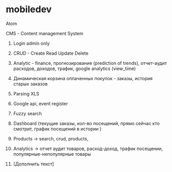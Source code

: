 # mobiledev

Atom

CMS - Content management System

1. Login admin only
2. CRUD - Create Read Update Delete
3. Analytic - finance, прогнозирование (prediction of trends), отчет-аудит расходов, доходов, трафик, google analytics (view_time)
4. Динамическая корзина оплаченных покупок - заказы, история старых заказов 
5. Parsing XLS
6. Google api, event register
7. Fuzzy search
        



1. Dashboard (текущие заказы, кол-во посещений, прямо сейчас кто смотрит, график посещений в истории )
2. Products -> search, crud, products,
3. Analytics -> отчет аудит товаров, расход-доход, трафик посещении, популярные-непопулярные товары
4. [Дополнить текст]